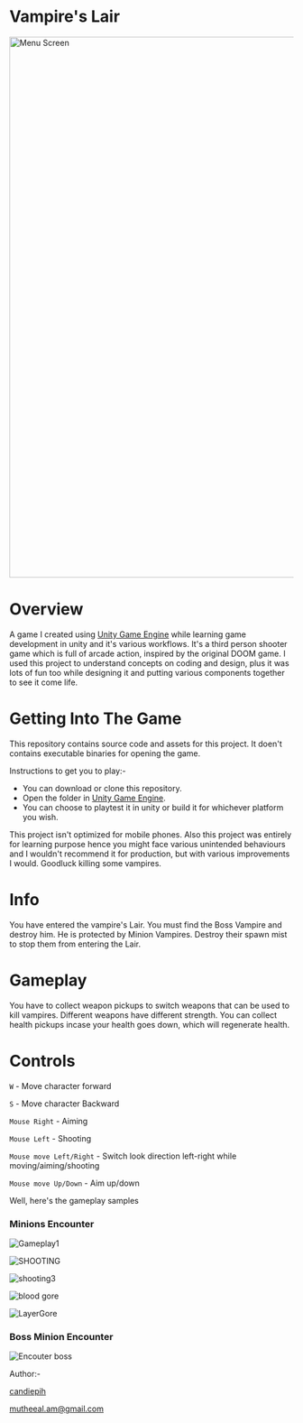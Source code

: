 # Vampire's Lair

<img width="959" alt="Menu Screen" src="https://user-images.githubusercontent.com/44834632/133754142-4cecf11b-f349-4089-a7e7-f62d41ccd08c.png">

# Overview

A game I created using [Unity Game Engine](https://unity.com/) while learning game development in unity and it's various workflows. It's a third person shooter game which is full of arcade action, inspired by the original DOOM game. I used this project to understand concepts on coding and design, plus it was lots of fun too while designing it and putting various components together to see it come life.

# Getting Into The Game

This repository contains source code and assets for this project. It doen't contains executable binaries for opening the game.

Instructions to get you to play:-

* You can download or clone this repository.
* Open the folder in [Unity Game Engine](https://unity.com/).
* You can choose to playtest it in unity or build it for whichever platform you wish.

This project isn't optimized for mobile phones. Also this project was entirely for learning purpose hence you might face various unintended behaviours and I wouldn't recommend it for production, but with various improvements I would. Goodluck killing some vampires.

# Info

You have entered the vampire's Lair. You must find the Boss Vampire and destroy him. He is protected by Minion Vampires. Destroy their spawn mist to stop them from entering the Lair.

# Gameplay
You have to collect weapon pickups to switch weapons that can be used to kill vampires. Different weapons have different strength. You can collect health pickups incase your health goes down, which will regenerate health.

# Controls

`W` - Move character forward

`S` - Move character Backward

`Mouse Right` - Aiming

`Mouse Left` - Shooting

`Mouse move Left/Right` - Switch look direction left-right while moving/aiming/shooting

`Mouse move Up/Down` - Aim up/down


Well, here's the gameplay samples

### Minions Encounter

![Gameplay1](https://user-images.githubusercontent.com/44834632/133762934-2953cc22-07e9-4d0d-8eb6-6cd8162859e2.png)

![SHOOTING](https://user-images.githubusercontent.com/44834632/133763085-77b1a74d-0b79-476f-b48c-e3beeb0da9b7.png)

![shooting3](https://user-images.githubusercontent.com/44834632/133763207-8ab17147-eff7-43a2-af1f-b1231a62b343.png)

![blood   gore](https://user-images.githubusercontent.com/44834632/133763545-f2255261-8795-4a84-bb50-9f88813ce80e.png)

![LayerGore](https://user-images.githubusercontent.com/44834632/133763580-b4a02388-9948-4700-beb3-b2250d186f73.png)


### Boss Minion Encounter

![Encouter boss](https://user-images.githubusercontent.com/44834632/133763387-9cd0a6ac-233d-41af-ad94-d4ff325346dc.png)

Author:-

[candiepih](https://github.com/candiepih)

mutheeal.am@gmail.com

